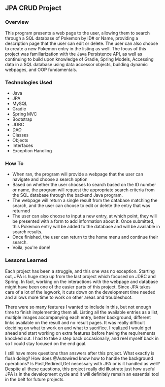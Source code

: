 ## JPA CRUD Project

### Overview
This program presents a web page to the user, allowing them to search through a SQL database of Pokemon by ID# or Name, providing a description page that the user can edit or delete. The user can also choose to create a new Pokemon entry in the listing as well. The focus of this project was familiarization with the Java Persistence API, as well as continuing to build upon knowledge of Gradle, Spring Models, Accessing data in a SQL database using data accessor objects, building dynamic webpages, and OOP fundamentals.


### Technologies Used
* Java
* JPA
* MySQL
* Gradle
* Spring MVC
* Bootstrap
* JDBC
* DAO
* Classes
* Objects
* Interfaces
* Exception Handling


### How To
- When ran, the program will provide a webpage that the user can navigate and choose a search option
- Based on whether the user chooses to search based on the ID number or name, the program will request the appropriate search criteria from the SQL database through the backend Java program.
- The webpage will return a single result from the database matching the search, and the user can choose to edit or delete the entry that was returned
- The user can also choose to input a new entry, at which point, they will be presented with a form to add information about it. Once submitted, this Pokemon entry will be added to the database and will be available in search results.
- Once finished, the user can return to the home menu and continue their search.
- Voila, you're done!


### Lessons Learned

Each project has been a struggle, and this one was no exception. Starting out, JPA is huge step up from the last project which focused on JDBC and Spring. In fact, working on the interactions with the webpage and database might have been one of the easier parts of this project. Since JPA takes care of a lot of the legwork, it cuts down on the development time needed and allows more time to work on other areas and troubleshoot.

There were so many features I wanted to include in this, but not enough time to finish implementing them all. Listing all the available entries as a list, multiple images accompanying each entry, better background, different links available on the result and no result pages. It was really difficult deciding on what to work on and what to sacrifice. I realized I would get ahead and start working on extra features before having the requirements knocked out. I had to take a step back occasionally, and reel myself back in so I could stay focused on the end goal.

I still have more questions than answers after this project. What exactly is flush doing? How does @Autowired know how to handle the background operations? Is Post,Redirect,Get necessary with JPA or is it handled as well? Despite all these questions, this project really did illustrate just how useful JPA is in the development cycle and it will definitely remain an essential tool in the belt for future projects.
